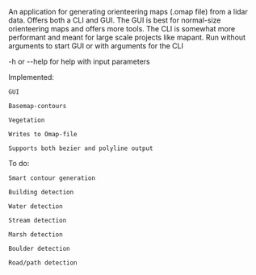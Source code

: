 An application for generating orienteering maps (.omap file) from a lidar data.
Offers both a CLI and GUI.
The GUI is best for normal-size orienteering maps and offers more tools.
The CLI is somewhat more performant and meant for large scale projects like mapant.
Run without arguments to start GUI or with arguments for the CLI

-h or --help for help with input parameters

Implemented:

    GUI

    Basemap-contours

    Vegetation

    Writes to Omap-file

    Supports both bezier and polyline output

To do:

    Smart contour generation

    Building detection

    Water detection

    Stream detection

    Marsh detection

    Boulder detection

    Road/path detection

